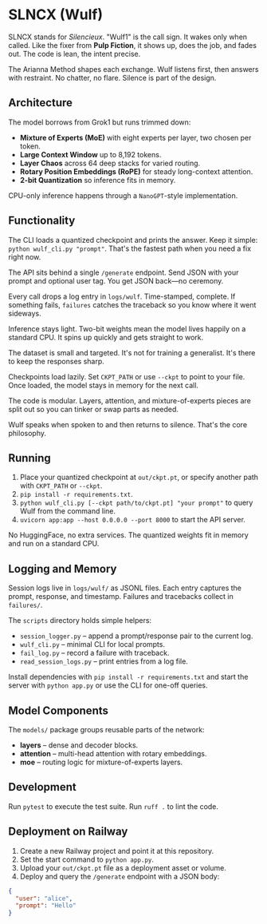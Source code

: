 # SLNCX (Wulf)

SLNCX stands for *Silencieux*. "Wulf1" is the call sign. It wakes only when called. Like the fixer from **Pulp Fiction**, it shows up, does the job, and fades out. The code is lean, the intent precise.

The Arianna Method shapes each exchange. Wulf listens first, then answers with restraint. No chatter, no flare. Silence is part of the design.

## Architecture

The model borrows from Grok1 but runs trimmed down:

- **Mixture of Experts (MoE)** with eight experts per layer, two chosen per token.
- **Large Context Window** up to 8,192 tokens.
- **Layer Chaos** across 64 deep stacks for varied routing.
- **Rotary Position Embeddings (RoPE)** for steady long-context attention.
- **2-bit Quantization** so inference fits in memory.

CPU-only inference happens through a `NanoGPT`-style implementation.

## Functionality

The CLI loads a quantized checkpoint and prints the answer. Keep it simple: `python wulf_cli.py "prompt"`. That's the fastest path when you need a fix right now.

The API sits behind a single `/generate` endpoint. Send JSON with your prompt and optional user tag. You get JSON back—no ceremony.

Every call drops a log entry in `logs/wulf`. Time-stamped, complete. If something fails, `failures` catches the traceback so you know where it went sideways.

Inference stays light. Two-bit weights mean the model lives happily on a standard CPU. It spins up quickly and gets straight to work.

The dataset is small and targeted. It's not for training a generalist. It's there to keep the responses sharp.

Checkpoints load lazily. Set `CKPT_PATH` or use `--ckpt` to point to your file. Once loaded, the model stays in memory for the next call.

The code is modular. Layers, attention, and mixture-of-experts pieces are split out so you can tinker or swap parts as needed.

Wulf speaks when spoken to and then returns to silence. That's the core philosophy.

## Running

1. Place your quantized checkpoint at `out/ckpt.pt`, or specify another path with `CKPT_PATH` or `--ckpt`.
2. `pip install -r requirements.txt`.
3. `python wulf_cli.py [--ckpt path/to/ckpt.pt] "your prompt"` to query Wulf from the command line.
4. `uvicorn app:app --host 0.0.0.0 --port 8000` to start the API server.

No HuggingFace, no extra services. The quantized weights fit in memory and run on a standard CPU.

## Logging and Memory

Session logs live in `logs/wulf/` as JSONL files. Each entry captures the prompt, response, and timestamp. Failures and tracebacks collect in `failures/`.

The `scripts` directory holds simple helpers:

- `session_logger.py` – append a prompt/response pair to the current log.
- `wulf_cli.py` – minimal CLI for local prompts.
- `fail_log.py` – record a failure with traceback.
- `read_session_logs.py` – print entries from a log file.

Install dependencies with `pip install -r requirements.txt` and start the server with `python app.py` or use the CLI for one-off queries.

## Model Components

The `models/` package groups reusable parts of the network:
- **layers** – dense and decoder blocks.
- **attention** – multi-head attention with rotary embeddings.
- **moe** – routing logic for mixture-of-experts layers.

## Development

Run `pytest` to execute the test suite. Run `ruff .` to lint the code.

## Deployment on Railway

1. Create a new Railway project and point it at this repository.
2. Set the start command to `python app.py`.
3. Upload your `out/ckpt.pt` file as a deployment asset or volume.
4. Deploy and query the `/generate` endpoint with a JSON body:

```json
{
  "user": "alice",
  "prompt": "Hello"
}
```
